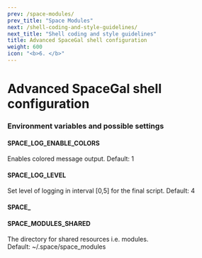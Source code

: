```yaml
---
prev: /space-modules/
prev_title: "Space Modules"
next: /shell-coding-and-style-guidelines/
next_title: "Shell coding and style guidelines"
title: Advanced SpaceGal shell configuration
weight: 600
icon: "<b>6. </b>"
---
```


# Advanced SpaceGal shell configuration

### Environment variables and possible settings

#### SPACE_LOG_ENABLE_COLORS
Enables colored message output.
Default: 1

#### SPACE_LOG_LEVEL
Set level of logging in interval [0,5] for the final script.
Default: 4

#### SPACE_

#### SPACE_MODULES_SHARED
The directory for shared resources i.e. modules.  
Default: ~/.space/space_modules
